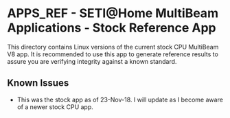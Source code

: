 # APPS_REF - SETI@Home MultiBeam Applications - Stock Reference App

  This directory contains Linux versions of the current stock CPU MultiBeam V8 app.  It is recommended to use this app to generate reference results to assure you are verifying integrity against a known standard.

## Known Issues
* This was the stock app as of 23-Nov-18.  I will update as I become aware of a newer stock CPU app.

